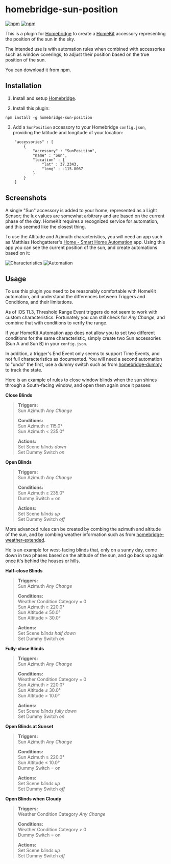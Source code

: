 # homebridge-sun-position
[![npm](https://img.shields.io/npm/v/homebridge-sun-position.svg)](https://www.npmjs.com/package/homebridge-sun-position)
[![npm](https://img.shields.io/npm/dt/homebridge-sun-position.svg)](https://www.npmjs.com/package/homebridge-sun-position)

This is a plugin for [Homebridge](https://github.com/nfarina/homebridge) to create a [HomeKit](https://www.apple.com/uk/ios/home/) accessory representing the position of the sun in the sky.

The intended use is with automation rules when combined with accessories such as window coverings, to adjust their position based on the true position of the sun.

You can download it from [npm](https://www.npmjs.com/package/homebridge-sun-position).

## Installation

1. Install and setup [Homebridge](https://github.com/nfarina/homebridge).

2. Install this plugin:
```
npm install -g homebridge-sun-position
```
3. Add a `SunPosition` accessory to your Homebridge `config.json`, providing the latitude and longitude of your location:

```
    "accessories" : [
        {   
            "accessory" : "SunPosition",
            "name" : "Sun",
            "location" : {
            	"lat" : 37.2343,
            	"long" : -115.8067
            }
        }
    ]
```

## Screenshots

A single "Sun" accessory is added to your home, represented as a Light Sensor; the lux values are somewhat arbitrary and are based on the current phase of the day. HomeKit requires a recognized service for automation, and this seemed like the closest thing.

To use the Altitude and Azimuth characteristics, you will need an app such as Matthias Hochgatterer's [Home - Smart Home Automation](https://itunes.apple.com/us/app/home-smart-home-automation/id995994352?mt=8) app. Using this app you can see the current position of the sun, and create automations based on it:

![Characteristics](https://i.imgur.com/lRAdM0S.png)
![Automation](https://i.imgur.com/ZHUVaKQ.png?)

## Usage

To use this plugin you need to be reasonably comfortable with HomeKit automation, and understand the differences between Triggers and Conditions, and their limitations.

As of iOS 11.3, Threshold Range Event triggers do not seem to work with custom characteristics. Fortunately you can still check for *Any Change*, and combine that with conditions to verify the range.

If your HomeKit Automation app does not allow you to set two different conditions for the same characteristic, simply create two Sun accessories (Sun A and Sun B) in your `config.json`.

In addition, a trigger's End Event only seems to support Time Events, and not full characteristics as documented. You will need a second automation to "undo" the first, use a dummy switch such as from [homebridge-dummy](https://www.npmjs.com/package/homebridge-dummy) to track the state.

Here is an example of rules to close window blinds when the sun shines through a South-facing window, and open them again once it passes:

**Close Blinds**
> **Triggers:**<br>
> Sun Azimuth *Any Change*
> 
> **Conditions:**<br>
> Sun Azimuth &ge; 115.0&deg;<br>
> Sun Azimuth &lt; 235.0&deg;
> 
> **Actions:**<br>
> Set Scene *blinds down*<br>
> Set Dummy Switch *on*

**Open Blinds**
> **Triggers:**<br>
> Sun Azimuth *Any Change*
> 
> **Conditions:**<br>
> Sun Azimuth &ge; 235.0&deg;<br>
> Dummy Switch = on
> 
> **Actions:**<br>
> Set Scene *blinds up*<br>
> Set Dummy Switch *off*

More advanced rules can be created by combing the azimuth and altitude of the sun, and by combing weather information such as from [homebridge-weather-extended](https://www.npmjs.com/package/homebridge-weather-station-extended).

He is an example for west-facing blinds that, only on a sunny day, come down in two phases based on the altitude of the sun, and go back up again once it's behind the houses or hills.

**Half-close Blinds**
> **Triggers:**<br>
> Sun Azimuth *Any Change*
> 
> **Conditions:**<br>
> Weather Condition Category = 0<br>
> Sun Azimuth &ge; 220.0&deg;<br>
> Sun Altitude &le; 50.0&deg;<br>
> Sun Altitude &gt; 30.0&deg;
> 
> **Actions:**<br>
> Set Scene *blinds half down*<br>
> Set Dummy Switch *on*

**Fully-close Blinds**
> **Triggers:**<br>
> Sun Azimuth *Any Change*
> 
> **Conditions:**<br>
> Weather Condition Category = 0<br>
> Sun Azimuth &ge; 220.0&deg;<br>
> Sun Altitude &le; 30.0&deg;<br>
> Sun Altitude &gt; 10.0&deg;
> 
> **Actions:**<br>
> Set Scene *blinds fully down*<br>
> Set Dummy Switch *on*

**Open Blinds at Sunset**
> **Triggers:**<br>
> Sun Azimuth *Any Change*
> 
> **Conditions:**<br>
> Sun Azimuth &ge; 220.0&deg;<br>
> Sun Altitude &le; 10.0&deg;<br>
> Dummy Switch = on
> 
> **Actions:**<br>
> Set Scene *blinds up*<br>
> Set Dummy Switch *off*

**Open Blinds when Cloudy**
> **Triggers:**<br>
> Weather Condition Category *Any Change*
> 
> **Conditions:**<br>
> Weather Condition Category &gt; 0<br>
> Dummy Switch = on
> 
> **Actions:**<br>
> Set Scene *blinds up*<br>
> Set Dummy Switch *off*
